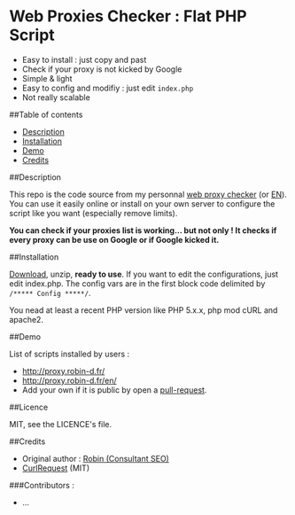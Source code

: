 Web Proxies Checker : Flat PHP Script
=================================

* Easy to install : just copy and past
* Check if your proxy is not kicked by Google
* Simple & light
* Easy to config and modifiy : just edit `index.php`
* Not really scalable

##Table of contents
* [Description](#description)
* [Installation](#installation)
* [Demo](#demo)
* [Credits](#credits)

##Description

This repo is the code source from my personnal [web proxy checker](http://proxy.robin-d.fr/) (or [EN](http://proxy.robin-d.fr/en/)).
You can use it easily online or install on your own server to configure the script like you want (especially remove limits).

**You can check if your proxies list is working... but not only ! It checks if every proxy can be use on Google or if Google kicked it.**

##Installation

[Download](https://github.com/RobinDev/proxies-checker/archive/1.0.1.zip), unzip, **ready to use**.
If you want to edit the configurations, just edit index.php. The config vars are in the first block code delimited by ```/***** Config *****/```.

You nead at least a recent PHP version like PHP 5.x.x, php mod cURL and apache2.

##Demo

List of scripts installed by users :
* http://proxy.robin-d.fr/
* http://proxy.robin-d.fr/en/
* Add your own if it is public by open a [pull-request](https://github.com/RobinDev/proxies-checker/pulls).

##Licence

MIT, see the LICENCE's file.

##Credits

* Original author : [Robin (Consultant SEO)](http://www.robin-d.fr/)
* [CurlRequest](https://github.com/RobinDev/curlRequest) (MIT)

###Contributors :
* ...
